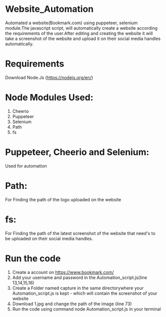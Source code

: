 # Website_Automation
Automated a website(Bookmark.com) using puppeteer, selenium module.The javascript script, will automatically create a website according the requirements of the user.After editing and creating the website it will take a screenshot of the website and upload it on their social media handles automatically.

# Requirements 
Download Node.Js (https://nodejs.org/en/)

# Node Modules Used:
1. Cheerio 
2. Puppeteer 
3. Selenium
4. Path
5. fs

# Puppeteer, Cheerio and Selenium:
Used for automation 

# Path:
For Finding the path of the logo uploaded on the website

# fs: 
For Finding the path of the latest screenshot of the website that need's to be uploaded on their social media handles. 

# Run the code

1. Create a account on https://www.bookmark.com/ 
2. Add your username and password in the Automation_script.js(line 13,14,15,16)
3. Create a Folder named capture in the same directorywhere your Automation_script.js is kept - which will contain the screenshot of your website
4. Download 1.jpg and change the path of the image (line 73)
5. Run the code using command node Automation_script.js in your terminal 









